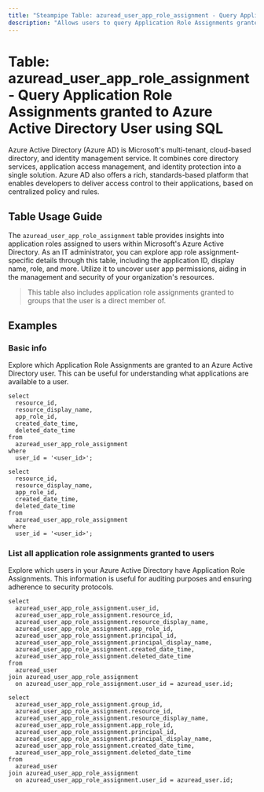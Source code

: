 ```yaml
---
title: "Steampipe Table: azuread_user_app_role_assignment - Query Application Role Assignments granted to Azure Active Directory User using SQL"
description: "Allows users to query Application Role Assignments granted to an Azure Active Directory User, providing comprehensive details about each app role assignment including its application name, role, and more."
---
```


# Table: azuread_user_app_role_assignment - Query Application Role Assignments granted to Azure Active Directory User using SQL

Azure Active Directory (Azure AD) is Microsoft's multi-tenant, cloud-based directory, and identity management service. It combines core directory services, application access management, and identity protection into a single solution. Azure AD also offers a rich, standards-based platform that enables developers to deliver access control to their applications, based on centralized policy and rules.

## Table Usage Guide

The `azuread_user_app_role_assignment` table provides insights into application roles assigned to users within Microsoft's Azure Active Directory. As an IT administrator, you can explore app role assignment-specific details through this table, including the application ID, display name, role, and more. Utilize it to uncover user app permissions, aiding in the management and security of your organization's resources.

> This table also includes application role assignments granted to groups that the user is a direct member of.

## Examples

### Basic info
Explore which Application Role Assignments are granted to an Azure Active Directory user. This can be useful for understanding what applications are available to a user.

```sql+postgres
select
  resource_id,
  resource_display_name,
  app_role_id,
  created_date_time,
  deleted_date_time
from
  azuread_user_app_role_assignment
where
  user_id = '<user_id>';
```

```sql+sqlite
select
  resource_id,
  resource_display_name,
  app_role_id,
  created_date_time,
  deleted_date_time
from
  azuread_user_app_role_assignment
where
  user_id = '<user_id>';
```

### List all application role assignments granted to users
Explore which users in your Azure Active Directory have Application Role Assignments. This information is useful for auditing purposes and ensuring adherence to security protocols.

```sql+postgres
select
  azuread_user_app_role_assignment.user_id,
  azuread_user_app_role_assignment.resource_id,
  azuread_user_app_role_assignment.resource_display_name,
  azuread_user_app_role_assignment.app_role_id,
  azuread_user_app_role_assignment.principal_id,
  azuread_user_app_role_assignment.principal_display_name,
  azuread_user_app_role_assignment.created_date_time,
  azuread_user_app_role_assignment.deleted_date_time
from
  azuread_user
join azuread_user_app_role_assignment
  on azuread_user_app_role_assignment.user_id = azuread_user.id;
```

```sql+sqlite
select
  azuread_user_app_role_assignment.group_id,
  azuread_user_app_role_assignment.resource_id,
  azuread_user_app_role_assignment.resource_display_name,
  azuread_user_app_role_assignment.app_role_id,
  azuread_user_app_role_assignment.principal_id,
  azuread_user_app_role_assignment.principal_display_name,
  azuread_user_app_role_assignment.created_date_time,
  azuread_user_app_role_assignment.deleted_date_time
from
  azuread_user
join azuread_user_app_role_assignment
  on azuread_user_app_role_assignment.user_id = azuread_user.id;
```
